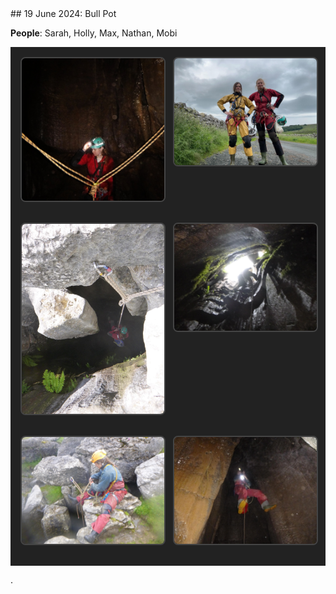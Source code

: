 <link rel="stylesheet" href="styles.css">
## 19 June 2024: Bull Pot

**People**: Sarah, Holly, Max, Nathan, Mobi

<div class="image-grid">
    <div>
        <img src="images/bull1.jpg" alt="Ogof Ffynnon Ddu">
        <p></p>
    </div>
    <div>
        <img src="images/bull2.jpeg" alt="Swildon's Hole">
        <p></p>
    </div>
    <div>
        <img src="images/bull3.jpeg" alt="Alum Pot">
        <p></p>
    </div>
    <div>
        <img src="images/1733449617136.jpeg" alt="Dan yr Ogof">
        <p></p>
    </div>
    <div>
        <img src="images/1733449617158.jpeg" alt="Porth yr Ogof">
        <p></p>
    </div>
    <div>
        <img src="images/1733449617181.jpeg" alt="King Pot">
        <p></p>
    </div>
</div>

<style>
.image-grid {
    display: grid;
    grid-template-columns: repeat(auto-fit, minmax(200px, 1fr));
    gap: 16px;
    padding: 16px;
    background-color: #222;
}

.image-grid img {
    width: 100%;
    height: auto;
    border-radius: 8px;
    border: 2px solid #444;
}

.image-grid div {
    text-align: center;
    color: #ddd;
}

.image-grid p {
    margin-top: 8px;
    font-size: 14px;
}
</style>
.








